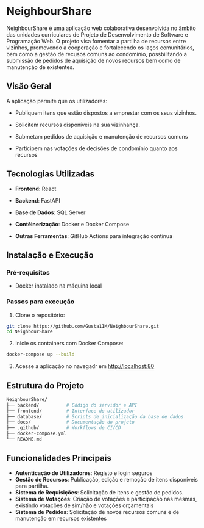 # NeighbourShare

NeighbourShare é uma aplicação web colaborativa desenvolvida no âmbito das unidades curriculares de Projeto de Desenvolvimento de Software e Programação Web. O projeto visa fomentar a partilha de recursos entre vizinhos, promovendo a cooperação e fortalecendo os laços comunitários, bem como a gestão de recusos comuns ao condomínio, possbilitando a submissão de pedidos de aquisição de novos recursos bem como de manutenção de existentes.

## Visão Geral

A aplicação permite que os utilizadores:

- Publiquem itens que estão dispostos a emprestar com os seus vizinhos.

- Solicitem recursos disponíveis na sua vizinhança.

- Submetam pedidos de aquisição e manutenção de recursos comuns

- Participem nas votações de decisões de condomínio quanto aos recursos

## Tecnologias Utilizadas

- **Frontend**: React

- **Backend**: FastAPI

- **Base de Dados**: SQL Server

- **Contêinerização**: Docker e Docker Compose

- **Outras Ferramentas**: GitHub Actions para integração contínua

## Instalação e Execução

### Pré-requisitos

- Docker instalado na máquina local

### Passos para execução

1. Clone o repositório:

```bash
git clone https://github.com/Gusta11M/NeighbourShare.git
cd NeighbourShare
```

2. Inicie os containers com Docker Compose:

 ```bash
docker-compose up --build
```

3. Acesse a aplicação no navegadr em [http://localhost:80](http://localhost:80)

## Estrutura do Projeto

```bash
NeighbourShare/
├── backend/          # Código do servidor e API
├── frontend/         # Interface do utilizador
├── database/         # Scripts de inicialização da base de dados
├── docs/             # Documentação do projeto
├── .github/          # Workflows de CI/CD
├── docker-compose.yml
└── README.md
```
## Funcionalidades Principais

- **Autenticação de Utilizadores**: Registo e login seguros
- **Gestão de Recursos**: Publicação, edição e remoção de itens disponíveis para partilha.
- **Sistema de Requisições**: Solicitação de itens e gestão de pedidos.
- **Sistema de Votações**: Criação de votações e participação nas mesmas, existindo votações de sim/não e votações orçamentais
- **Sistema de Pedidos**: Solicitação de novos recursos comuns e de manutenção em recursos existentes
